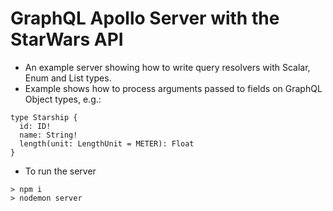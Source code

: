 # GraphQL Apollo Server with the StarWars API

- An example server showing how to write query resolvers with Scalar, Enum and List types.
- Example shows how to process arguments passed to fields on GraphQL Object types, e.g.:

```
type Starship {
  id: ID!
  name: String!
  length(unit: LengthUnit = METER): Float
}
```

- To run the server

```
> npm i
> nodemon server
```
